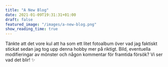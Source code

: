 ```yaml
---
title: "A New Blog"
date: 2021-01-09T19:31:31+01:00
draft: false
featured_image: "/images/a-new-blog.png"
show_reading_time: true
---
```

Tänkte att det vore kul att ha som ett litet fotoalbum över vad jag faktiskt stickat sedan jag tog upp denna hobby mer på riktigt. Bild, eventuella modifieringar av mönster och någon kommentar för framtida försök? Vi ser vad det blir! ✨